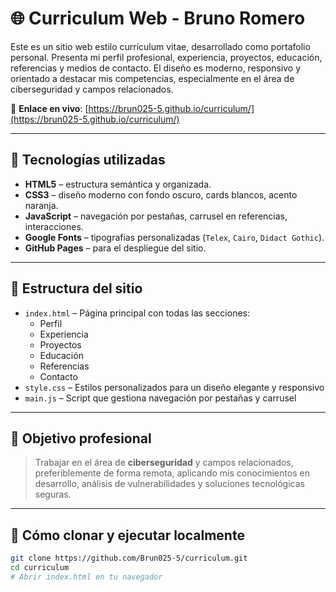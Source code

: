 # 🌐 Curriculum Web - Bruno Romero

Este es un sitio web estilo currículum vitae, desarrollado como portafolio personal. Presenta mi perfil profesional, experiencia, proyectos, educación, referencias y medios de contacto. El diseño es moderno, responsivo y orientado a destacar mis competencias, especialmente en el área de ciberseguridad y campos relacionados.

📍 **Enlace en vivo**: [https://brun025-5.github.io/curriculum/](https://brun025-5.github.io/curriculum/)

---

## 🚀 Tecnologías utilizadas

- **HTML5** – estructura semántica y organizada.
- **CSS3** – diseño moderno con fondo oscuro, cards blancos, acento naranja.
- **JavaScript** – navegación por pestañas, carrusel en referencias, interacciones.
- **Google Fonts** – tipografías personalizadas (`Telex`, `Cairo`, `Didact Gothic`).
- **GitHub Pages** – para el despliegue del sitio.

---

## 📂 Estructura del sitio

- `index.html` – Página principal con todas las secciones:
  - Perfil
  - Experiencia
  - Proyectos
  - Educación
  - Referencias
  - Contacto
- `style.css` – Estilos personalizados para un diseño elegante y responsivo
- `main.js` – Script que gestiona navegación por pestañas y carrusel

---

## 💼 Objetivo profesional

> Trabajar en el área de **ciberseguridad** y campos relacionados, preferiblemente de forma remota, aplicando mis conocimientos en desarrollo, análisis de vulnerabilidades y soluciones tecnológicas seguras.

---

## 📌 Cómo clonar y ejecutar localmente

```bash
git clone https://github.com/Brun025-5/curriculum.git
cd curriculum
# Abrir index.html en tu navegador

